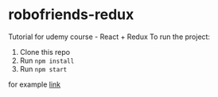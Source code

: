# robofriends-redux
Tutorial for udemy course - React + Redux
To run the project:

1. Clone this repo
2. Run `npm install`
3. Run `npm start`

for example [link](https://purch23.github.io/clone-robofriends-redux/)
